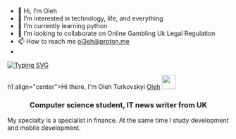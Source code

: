 - 👋 Hi, I’m Oleh 
- 👀 I’m interested in technology, life, and everything
- 🌱 I’m currently learning python
- 💞️ I’m looking to collaborate on Online Gambling Uk Legal Regulation
- 📫 How to reach me ol3eh@proton.me
- 
[![Typing SVG](https://readme-typing-svg.herokuapp.com?color=%2336BCF7&lines=Computer+science+student)](https://git.io/typing-svg)

h1 align="center">Hi there, I'm  Oleh Turkovskyi <a href="https://daniilshat.ru/" target="_blank">Oleh</a> 
<img src="https://github.com/blackcater/blackcater/raw/main/images/Hi.gif" height="32"/></h1>
<h3 align="center">Computer science student, IT news writer from UK </h3>
<!---
ol333eh/ol333eh is a ✨ special ✨ repository because its `README.md` (this file) appears on your GitHub profile.
You can click the Preview link to take a look at your changes.
--->
My specialty is a specialist in finance. At the same time I study development and mobile development.


